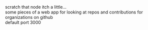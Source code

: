 scratch that node itch a little...\
some pieces of a web app for looking at repos and contributions for organizations on github\
default port 3000
